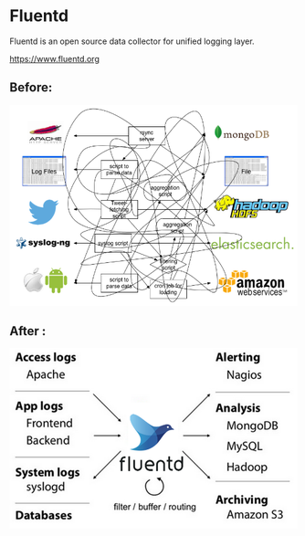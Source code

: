 # Fluentd
Fluentd is an open source data collector for unified logging layer.

https://www.fluentd.org   


## Before:

![Before:](https://raw.githubusercontent.com/latermonk/Fluentd/master/pic/fluentd-before.png)


## After :

![After :](https://raw.githubusercontent.com/latermonk/Fluentd/master/pic/fluentd-architecture.png)

